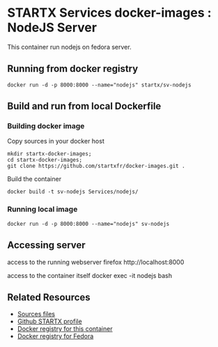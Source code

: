 # STARTX Services docker-images : NodeJS Server
This container run nodejs on fedora server.

## Running from docker registry

	docker run -d -p 8000:8000 --name="nodejs" startx/sv-nodejs

## Build and run from local Dockerfile
### Building docker image
Copy sources in your docker host 

	mkdir startx-docker-images; 
	cd startx-docker-images;
	git clone https://github.com/startxfr/docker-images.git .

Build the container

	docker build -t sv-nodejs Services/nodejs/

### Running local image

	docker run -d -p 8000:8000 --name="nodejs" sv-nodejs

## Accessing server
access to the running webserver
	firefox http://localhost:8000

access to the container itself
	docker exec -it nodejs bash

## Related Resources
* [Sources files](https://github.com/startxfr/docker-images/tree/master/Services/nodejs)
* [Github STARTX profile](https://github.com/startxfr/docker-images)
* [Docker registry for this container](https://registry.hub.docker.com/u/startx/sv-nodejs/)
* [Docker registry for Fedora](https://registry.hub.docker.com/u/fedora/)